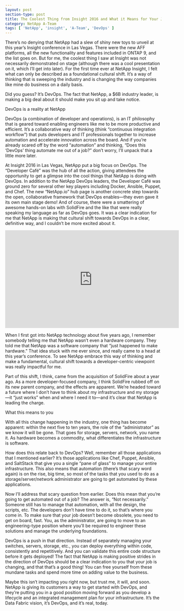 ```yaml
---
layout: post
section-type: post
title: The Coolest Thing from Insight 2016 and What it Means for Your Job Security
category: NetApp A-Team
tags: [ 'NetApp', 'insight', 'A-Team', 'DevOps' ]
---
```

There’s no denying that NetApp had a slew of shiny new toys to unveil at this year’s Insight conference in Las Vegas. There were the new AFF platforms, all the new functionality and features included in ONTAP 9, and the list goes on. But for me, the coolest thing I saw at Insight was not necessarily demonstrated on stage (although there was a cool presentation on it, which I’ll get into later). For the first time ever at NetApp Insight, I felt what can only be described as a foundational cultural shift. It’s a way of thinking that is sweeping the industry and is changing the way companies like mine do business on a daily basis.

Did you guess? It’s DevOps. The fact that NetApp, a $6B industry leader, is making a big deal about it should make you sit up and take notice.

<large>DevOps is a reality at NetApp</large>

DevOps (a combination of developer and operations), is an IT philosophy that is geared toward enabling engineers like me to be more productive and efficient. It’s a collaborative way of thinking (think “continuous integration workflow”) that puts developers and IT professionals together to increase automation and accelerate innovation across the board. And if you’re already scared off by the word “automation” and thinking, “Does this ‘DevOps’ thing automate me out of a job?” don’t worry, I’ll unpack that a little more later.

At Insight 2016 in Las Vegas, NetApp put a big focus on DevOps. The “Developer Café” was the hub of all the action, giving attendees the opportunity to get a glimpse into the cool things that NetApp is doing with DevOps. In addition to the NetApp DevOps leaders, the Developer Café was ground zero for several other key players including Docker, Ansible, Puppet, and Chef. The new “NetApp.io” hub page is another concrete step towards the open, collaborative framework that DevOps enables—they even gave it its own main stage demo! And of course, there were a smattering of awesome hands-on labs with SolidFire and the like that were really speaking my language as far as DevOps goes. It was a clear indication for me that NetApp is making that cultural shift towards DevOps in a clear, definitive way, and I couldn’t be more excited about it.

<iframe width="560" height="315" src="https://www.youtube.com/embed/vmrrAkutoto" frameborder="0" allowfullscreen></iframe>

When I first got into NetApp technology about five years ago, I remember somebody telling me that NetApp wasn’t even a hardware company. They told me that NetApp was a software company that “just happened to make hardware.” That idea stuck with me ever since, and really came to a head at this year’s conference. To see NetApp embrace this way of thinking and make a fundamental, cultural shift towards a developer-centric viewpoint was really impactful for me.

Part of this shift, I think, came from the acquisition of SolidFire about a year ago. As a more developer-focused company, I think SolidFire rubbed off on its new parent company, and the effects are apparent. We’re headed toward a future where I don’t have to think about my infrastructure and my storage—it “just works” when and where I need it to—and it’s clear that NetApp is leading the charge.

<large>What this means to you</large>

With all this change happening in the industry, one thing has become apparent: within the next five to ten years, the role of the “administrator” as we know it will be gone. That goes for storage, servers, network, you name it. As hardware becomes a commodity, what differentiates the infrastructure is software.

How does this relate back to DevOps? Well, remember all those applications that I mentioned earlier? It’s those applications like Chef, Puppet, Ansible, and SaltStack that give you a single “pane of glass” to manage your entire infrastructure. This also means that automation (there’s that scary word again) is on the rise, big time, so most of the tasks that you used to do as a storage/server/network administrator are going to get automated by these applications.

Now I’ll address that scary question from earlier. Does this mean that you’re going to get automated out of a job? The answer is, “Not necessarily.” Someone still has to manage that automation, with all the design, the scripts, etc. The developers don’t have time to do it, so that’s where you come in. To make sure that your job doesn’t become obsolete, you need to get on board, fast. You, as the administrator, are going to move to an engineering-type position where you’ll be required to engineer these solutions and manage the underlying foundations.

DevOps is a push in that direction. Instead of separately managing your switches, servers, storage, etc., you can deploy everything within code, consistently and repetitively. And you can validate this entire code structure before it gets deployed! The fact that NetApp is making positive strides in the direction of DevOps should be a clear indication to you that your job is changing, and that that’s a good thing! You can free yourself from these mundane tasks and spend more time on adding value to the business.

Maybe this isn’t impacting you right now, but trust me, it will, and soon. NetApp is giving its customers a way to get started with DevOps, and they’re putting you in a good position moving forward as you develop a lifecycle and an integrated management plan for your infrastructure. It’s the Data Fabric vision, it’s DevOps, and it’s real, today.
